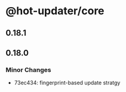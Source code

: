 # @hot-updater/core

## 0.18.1

## 0.18.0

### Minor Changes

- 73ec434: fingerprint-based update stratgy
